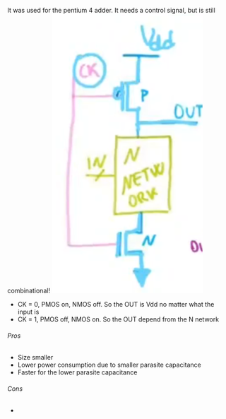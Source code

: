 It was used for the pentium 4 adder. It needs a control signal, but is still combinational!
![](media/Pasted%20image%2020230529095612.png)

- CK = 0, PMOS on, NMOS off. So the OUT is Vdd no matter what the input is
- CK = 1, PMOS off, NMOS on. So the OUT depend from the N network


###### Pros
- Size smaller
- Lower power consumption due to smaller parasite capacitance
- Faster for the lower parasite capacitance
###### Cons
- 